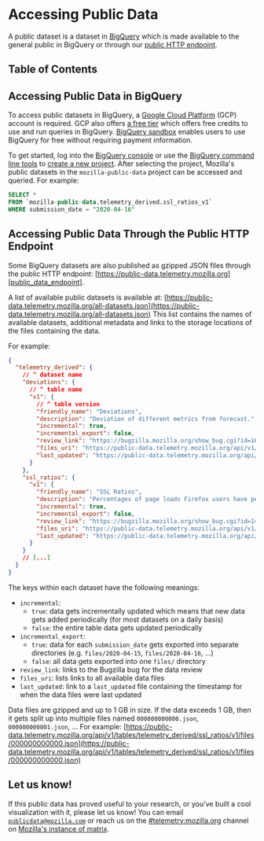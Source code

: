 # Accessing Public Data

A public dataset is a dataset in [BigQuery][bigquery] which is made available to the general public
in BigQuery or through our [public HTTP endpoint][public_data_endpoint].


## Table of Contents

<!-- toc -->

## Accessing Public Data in BigQuery

To access public datasets in BigQuery, a [Google Cloud Platform][gcp] (GCP) account is required.
GCP also offers [a free tier][gcp_free] which offers free credits to use and run queries in BigQuery. [BigQuery sandbox][bigquery_sandbox] enables users to use BigQuery for free without requiring payment information.

To get started, log into the [BigQuery console][bigquery_console] or use the
[BigQuery command line tools][bigquery_command_line] to [create a new project][bigquery_new_project].
After selecting the project, Mozilla's public datasets in the `mozilla-public-data` project can
be accessed and queried. For example:

```sql
SELECT *
FROM `mozilla-public-data.telemetry_derived.ssl_ratios_v1`
WHERE submission_date = "2020-04-16"
```

## Accessing Public Data Through the Public HTTP Endpoint

Some BigQuery datasets are also published as gzipped JSON files through the public HTTP endpoint:
[https://public-data.telemetry.mozilla.org][public_data_endpoint].

A list of available public datasets is available at: [https://public-data.telemetry.mozilla.org/all-datasets.json](https://public-data.telemetry.mozilla.org/all-datasets.json)
This list contains the names of available datasets, additional metadata and links to the
storage locations of the files containing the data.

For example:

```json
{
  "telemetry_derived": {
    // ^ dataset name
    "deviations": {
      // ^ table name
      "v1": {
        // ^ table version
        "friendly_name": "Deviations",
        "description": "Deviation of different metrics from forecast.",
        "incremental": true,
        "incremental_export": false,
        "review_link": "https://bugzilla.mozilla.org/show_bug.cgi?id=1624528",
        "files_uri": "https://public-data.telemetry.mozilla.org/api/v1/tables/telemetry_derived/deviations/v1/files",
        "last_updated": "https://public-data.telemetry.mozilla.org/api/v1/tables/telemetry_derived/deviations/v1/last_updated"
      }
    },
    "ssl_ratios": {
      "v1": {
        "friendly_name": "SSL Ratios",
        "description": "Percentages of page loads Firefox users have performed that were  conducted over SSL broken down by country.",
        "incremental": true,
        "incremental_export": false,
        "review_link": "https://bugzilla.mozilla.org/show_bug.cgi?id=1414839",
        "files_uri": "https://public-data.telemetry.mozilla.org/api/v1/tables/telemetry_derived/ssl_ratios/v1/files",
        "last_updated": "https://public-data.telemetry.mozilla.org/api/v1/tables/telemetry_derived/ssl_ratios/v1/last_updated"
      }
    }
    // [...]
  }
}
```

The keys within each dataset have the following meanings:

- `incremental`:
  - `true`: data gets incrementally updated which means that new data gets added periodically
    (for most datasets on a daily basis)
  - `false`: the entire table data gets updated periodically
- `incremental_export`:
  - `true`: data for each `submission_date` gets exported into separate directories (e.g.
    `files/2020-04-15`, `files/2020-04-16`, ...)
  - `false`: all data gets exported into one `files/` directory
- `review_link`: links to the Bugzilla bug for the data review
- `files_uri`: lists links to all available data files
- `last_updated`: link to a `last_updated` file containing the timestamp for when the data files were
  last updated

Data files are gzipped and up to 1 GB in size. If the data exceeds 1 GB, then it gets split up into multiple
files named `000000000000.json`, `000000000001.json`, ...
For example: [https://public-data.telemetry.mozilla.org/api/v1/tables/telemetry_derived/ssl_ratios/v1/files/000000000000.json](https://public-data.telemetry.mozilla.org/api/v1/tables/telemetry_derived/ssl_ratios/v1/files/000000000000.json)

## Let us know!

If this public data has proved useful to your research, or you've built a cool visualization with it, please let us know! You can email [`publicdata@mozilla.com`](mailto:publicdata@mozilla.com) or reach us on the [#telemetry:mozilla.org] channel on [Mozilla's instance of matrix].

[bigquery]: https://cloud.google.com/bigquery
[bigquery_console]: https://console.cloud.google.com/bigquery
[bigquery_command_line]: https://cloud.google.com/bigquery/docs/bq-command-line-tool
[bigquery_new_project]: https://cloud.google.com/appengine/docs/standard/nodejs/building-app/creating-project
[gcp]: https://cloud.google.com
[gcp_free]: https://cloud.google.com/free
[bigquery_sandbox]: https://cloud.google.com/blog/products/data-analytics/query-without-a-credit-card-introducing-bigquery-sandbox
[public_data_endpoint]: https://public-data.telemetry.mozilla.org
[public_data_datasets]: https://public-data.telemetry.mozilla.org/all-datasets.json
[#telemetry:mozilla.org]: https://chat.mozilla.org/#/room/#telemetry:mozilla.org
[mozilla's instance of matrix]: https://wiki.mozilla.org/Matrix

